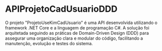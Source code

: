 # APIProjetoCadUsuarioDDD
O projeto "ProjetoUseKimCadUsuario" é uma API desenvolvida utilizando o framework .NET Core e a linguagem de programação C#. A solução foi arquitetada seguindo as práticas de Domain-Driven Design (DDD) para assegurar uma organização clara e modular do código, facilitando a manutenção, evolução e testes do sistema.
